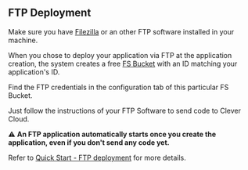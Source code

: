 ## FTP Deployment

Make sure you have [Filezilla](https://filezilla-project.org/) or an other FTP software installed in your machine.

When you chose to deploy your application via FTP at the application creation, the system creates a free [FS Bucket](/doc/addons/fs-bucket) with an ID matching your application's ID.

Find the FTP credentials in the configuration tab of this particular FS Bucket.

Just follow the instructions of your FTP Software to send code to Clever Cloud.

⚠️ **An FTP application automatically starts once you create the application, even if you don't send any code yet.**

Refer to  [Quick Start - FTP deployment](/doc/quickstart#ftp-deployment) for more details.
